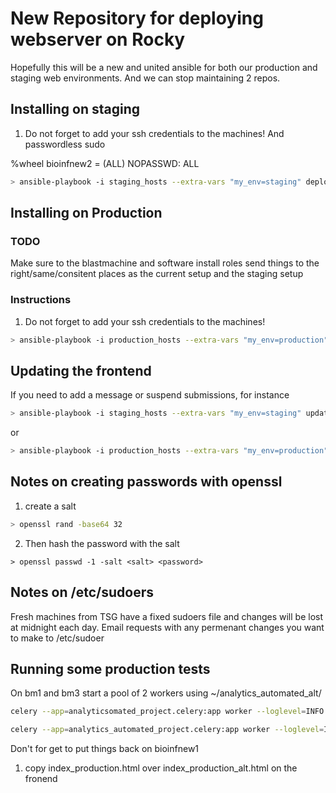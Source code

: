 
# New Repository for deploying webserver on Rocky

Hopefully this will be a new and united ansible for both our production and staging web environments. And we can stop maintaining 2 repos. 

## Installing on staging


1.  Do not forget to add your ssh credentials to the machines! And passwordless sudo

%wheel bioinfnew2 = (ALL) NOPASSWD: ALL

``` bash
> ansible-playbook -i staging_hosts --extra-vars "my_env=staging" deploy.yml
```

## Installing on Production

### TODO

Make sure to the blastmachine and software install roles send things to the right/same/consitent places
as the current setup and the staging setup

### Instructions

1.  Do not forget to add your ssh credentials to the machines!


``` bash
> ansible-playbook -i production_hosts --extra-vars "my_env=production" deploy.yml
```

## Updating the frontend

If you need to add a message or suspend submissions, for instance 

``` bash
> ansible-playbook -i staging_hosts --extra-vars "my_env=staging" update_frontend.yml
```

or


``` bash
> ansible-playbook -i production_hosts --extra-vars "my_env=production" update_frontend.yml
```


## Notes on creating passwords with openssl

1. create a salt

``` bash
> openssl rand -base64 32
```

2. Then hash the password with the salt

```
> openssl passwd -1 -salt <salt> <password>
```

## Notes on /etc/sudoers

Fresh machines from TSG have a fixed sudoers file and changes will be lost at midnight each day. Email requests with any permenant changes you want to make to /etc/sudoer

## Running some production tests

On bm1 and bm3 start a pool of 2 workers using ~/analytics_automated_alt/

``` bash
celery --app=analyticsomated_project.celery:app worker --loglevel=INFO -Q low_localhost,localhost,high_localhost,celery,low_R,R,high_R,low_Python,Python,high_Python --pidfile=celery.pid --concurrency=2
```
``` bash
celery --app=analytics_automated_project.celery:app worker --loglevel=INFO -Q celery,blast,low_blast,high_blast --concurrency=2 --pidfile=celery.pid
```

Don't for get to put things back on bioinfnew1

1. copy index_production.html over index_production_alt.html on the fronend

